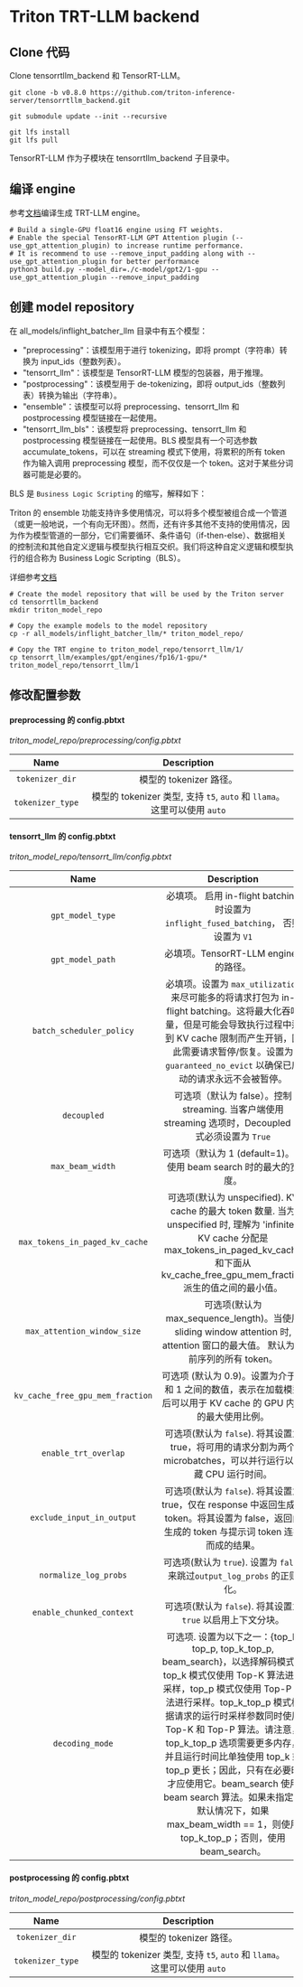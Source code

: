 # Triton TRT-LLM backend

## Clone 代码

Clone tensorrtllm_backend 和 TensorRT-LLM。

```
git clone -b v0.8.0 https://github.com/triton-inference-server/tensorrtllm_backend.git

git submodule update --init --recursive

git lfs install
git lfs pull
```
TensorRT-LLM 作为子模块在 tensorrtllm_backend 子目录中。

## 编译 engine

参考[文档](./run_trt_llm.md)编译生成 TRT-LLM engine。

```
# Build a single-GPU float16 engine using FT weights.
# Enable the special TensorRT-LLM GPT Attention plugin (--use_gpt_attention_plugin) to increase runtime performance.
# It is recommend to use --remove_input_padding along with --use_gpt_attention_plugin for better performance
python3 build.py --model_dir=./c-model/gpt2/1-gpu --use_gpt_attention_plugin --remove_input_padding
```

## 创建 model repository

在 all_models/inflight_batcher_llm 目录中有五个模型：

- "preprocessing"：该模型用于进行 tokenizing，即将 prompt（字符串）转换为 input_ids（整数列表）。
- "tensorrt_llm"：该模型是 TensorRT-LLM 模型的包装器，用于推理。
- "postprocessing"：该模型用于 de-tokenizing，即将 output_ids（整数列表）转换为输出（字符串）。
- "ensemble"：该模型可以将 preprocessing、tensorrt_llm 和 postprocessing 模型链接在一起使用。
- "tensorrt_llm_bls"：该模型将 preprocessing、tensorrt_llm 和 postprocessing 模型链接在一起使用。BLS 模型具有一个可选参数 accumulate_tokens，可以在 streaming 模式下使用，将累积的所有 token 作为输入调用 preprocessing 模型，而不仅仅是一个 token。这对于某些分词器可能是必要的。

BLS 是 `Business Logic Scripting` 的缩写，解释如下：

Triton 的 ensemble 功能支持许多使用情况，可以将多个模型被组合成一个管道（或更一般地说，一个有向无环图）。然而，还有许多其他不支持的使用情况，因为作为模型管道的一部分，它们需要循环、条件语句（if-then-else）、数据相关的控制流和其他自定义逻辑与模型执行相互交织。我们将这种自定义逻辑和模型执行的组合称为 Business Logic Scripting（BLS）。

详细参考[文档](https://github.com/triton-inference-server/python_backend/blob/main/README.md#business-logic-scripting)

```
# Create the model repository that will be used by the Triton server
cd tensorrtllm_backend
mkdir triton_model_repo

# Copy the example models to the model repository
cp -r all_models/inflight_batcher_llm/* triton_model_repo/

# Copy the TRT engine to triton_model_repo/tensorrt_llm/1/
cp tensorrt_llm/examples/gpt/engines/fp16/1-gpu/* triton_model_repo/tensorrt_llm/1
```

## 修改配置参数

#### preprocessing 的 config.pbtxt

*triton_model_repo/preprocessing/config.pbtxt*

|       Name       |                               Description                                |
| :--------------: | :----------------------------------------------------------------------: |
| `tokenizer_dir`  |                         模型的 tokenizer 路径。                          |
| `tokenizer_type` | 模型的 tokenizer 类型, 支持 `t5`, `auto` 和 `llama`。这里可以使用 `auto` |

#### tensorrt_llm 的 config.pbtxt

*triton_model_repo/tensorrt_llm/config.pbtxt*

|               Name               |                                                                                                                                                                                                                                     Description                                                                                                                                                                                                                                     |
| :------------------------------: | :---------------------------------------------------------------------------------------------------------------------------------------------------------------------------------------------------------------------------------------------------------------------------------------------------------------------------------------------------------------------------------------------------------------------------------------------------------------------------------: |
|         `gpt_model_type`         |                                                                                                                                                                                                必填项。 启用 in-flight batching 时设置为 `inflight_fused_batching`， 否则设置为 `V1`                                                                                                                                                                                                |
|         `gpt_model_path`         |                                                                                                                                                                                                                        必填项。TensorRT-LLM engines 的路径。                                                                                                                                                                                                                        |
|     `batch_scheduler_policy`     |                                                                                                                    必填项。设置为 `max_utilization` 来尽可能多的将请求打包为 in-flight batching。这将最大化吞吐量，但是可能会导致执行过程中达到 KV cache 限制而产生开销，因此需要请求暂停/恢复。设置为 `guaranteed_no_evict` 以确保已启动的请求永远不会被暂停。                                                                                                                     |
|           `decoupled`            |                                                                                                                                                                                       可选项（默认为 false）。控制 streaming. 当客户端使用 streaming 选项时，Decoupled 模式必须设置为 `True`                                                                                                                                                                                        |
|         `max_beam_width`         |                                                                                                                                                                                                          可选项（默认为 1 (default=1)。当使用 beam search 时的最大的宽度。                                                                                                                                                                                                          |
|  `max_tokens_in_paged_kv_cache`  |                                                                                                                                     可选项(默认为 unspecified). KV cache 的最大 token 数量. 当为 unspecified 时, 理解为 'infinite'. KV cache 分配是 max_tokens_in_paged_kv_cache 和下面从 kv_cache_free_gpu_mem_fraction 派生的值之间的最小值。                                                                                                                                     |
|   `max_attention_window_size`    |                                                                                                                                                                            可选项(默认为 max_sequence_length)。当使用 sliding window attention 时, attention 窗口的最大值。 默认为当前序列的所有 token。                                                                                                                                                                            |
| `kv_cache_free_gpu_mem_fraction` |                                                                                                                                                                                  可选项 (默认为 0.9)。设置为介于 0 和 1 之间的数值，表示在加载模型后可以用于 KV cache 的 GPU 内存的最大使用比例。                                                                                                                                                                                   |
|       `enable_trt_overlap`       |                                                                                                                                                                                   可选项(默认为 `false`). 将其设置为 true，将可用的请求分割为两个 microbatches，可以并行运行以隐藏 CPU 运行时间。                                                                                                                                                                                   |
|    `exclude_input_in_output`     |                                                                                                                                                                   可选项(默认为 `false`). 将其设置为 true，仅在 response 中返回生成的 token。将其设置为 false，返回由生成的 token 与提示词 token 连接而成的结果。                                                                                                                                                                   |
|      `normalize_log_probs`       |                                                                                                                                                                                                      可选项(默认为 `true`). 设置为 `false` 来跳过`output_log_probs` 的正则化。                                                                                                                                                                                                      |
|     `enable_chunked_context`     |                                                                                                                                                                                                            可选项(默认为 `false`). 将其设置为 `true` 以启用上下文分块。                                                                                                                                                                                                             |
|         `decoding_mode`          | 可选项. 设置为以下之一：{top_k, top_p, top_k_top_p, beam_search}，以选择解码模式。top_k 模式仅使用 Top-K 算法进行采样，top_p 模式仅使用 Top-P 算法进行采样。top_k_top_p 模式根据请求的运行时采样参数同时使用 Top-K 和 Top-P 算法。请注意，top_k_top_p 选项需要更多内存，并且运行时间比单独使用 top_k 或 top_p 更长；因此，只有在必要时才应使用它。beam_search 使用 beam search 算法。如果未指定，默认情况下，如果 max_beam_width == 1，则使用 top_k_top_p；否则，使用 beam_search。 |

#### postprocessing 的 config.pbtxt

*triton_model_repo/postprocessing/config.pbtxt*

|       Name       |                               Description                                |
| :--------------: | :----------------------------------------------------------------------: |
| `tokenizer_dir`  |                         模型的 tokenizer 路径。                          |
| `tokenizer_type` | 模型的 tokenizer 类型, 支持 `t5`, `auto` 和 `llama`。这里可以使用 `auto` |